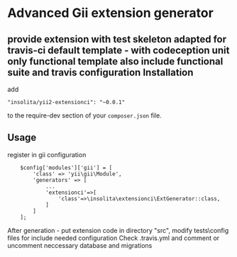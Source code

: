 Advanced Gii extension generator
======================
provide extension with test skeleton adapted for travis-ci
default template - with codeception unit only
functional template also include functional suite and travis configuration
Installation
------------
add

```
"insolita/yii2-extensionci": "~0.0.1"
```

to the require-dev section of your `composer.json` file.

Usage
-----
register in gii configuration

```
    $config['modules']['gii'] = [
        'class' => 'yii\gii\Module',
        'generators' => [
            ...
            'extensionci'=>[
                'class'=>\insolita\extensionci\ExtGenerator::class,
            ]
        ]
    ];
```
After generation - put extension code in directory "src",
modify tests\config files for include needed configuration
Check .travis.yml and comment or uncomment neccessary database and migrations